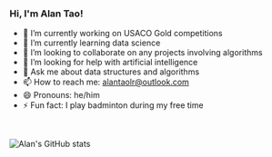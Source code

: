 ### Hi, I'm Alan Tao!

- 🔭 I’m currently working on USACO Gold competitions
- 🌱 I’m currently learning data science
- 👯 I’m looking to collaborate on any projects involving algorithms
- 🤔 I’m looking for help with artificial intelligence
- 💬 Ask me about data structures and algorithms
- 📫 How to reach me: alantaolr@outlook.com
- 😄 Pronouns: he/him
- ⚡ Fun fact: I play badminton during my free time
<br>

![Alan's GitHub stats](https://github-readme-stats.vercel.app/api?username=alantao5056&show_icons=true&theme=dracula)
<!--
**alantao5056/alantao5056** is a ✨ _special_ ✨ repository because its `README.md` (this file) appears on your GitHub profile.

Here are some ideas to get you started:


-->
